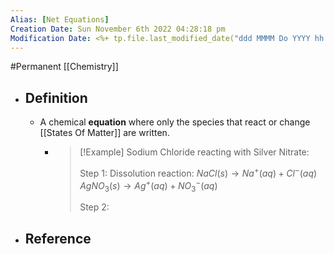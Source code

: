 ```yaml
---
Alias: [Net Equations]
Creation Date: Sun November 6th 2022 04:28:18 pm 
Modification Date: <%+ tp.file.last_modified_date("ddd MMMM Do YYYY hh:mm:ss a") %>
---
```

#Permanent [[Chemistry]]

- ## Definition
	- A chemical **equation** where only the species that react or change [[States Of Matter]] are written.
		- > [!Example]
		  > Sodium Chloride reacting with Silver Nitrate:
		  > 
		  > Step 1: Dissolution reaction:
		  > $NaCl (s) \rightarrow Na^+ (aq) + Cl^- (aq)$
		  > $AgNO_3 (s) \rightarrow Ag^+ (aq) + NO_3^- (aq)$
		  > 
		  > Step 2: 
- ## Reference